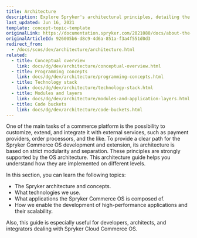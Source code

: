 ```yaml
---
title: Architecture
description: Explore Spryker's architectural principles, detailing the technical foundation for a scalable, modular ecommerce platform tailored to complex digital ecosystems.
last_updated: Jun 16, 2021
template: concept-topic-template
originalLink: https://documentation.spryker.com/2021080/docs/about-the-architecture-guide
originalArticleId: 926005b6-d8c9-4d6a-851a-f3a4f551d0d3
redirect_from:
  - /docs/scos/dev/architecture/architecture.html
related:
  - title: Conceptual overview
    link: docs/dg/dev/architecture/conceptual-overview.html
  - title: Programming concepts
    link: docs/dg/dev/architecture/programming-concepts.html
  - title: Technology stack
    link: docs/dg/dev/architecture/technology-stack.html
  - title: Modules and layers
    link: docs/dg/dev/architecture/modules-and-application-layers.html
  - title: Code buckets
    link: docs/dg/dev/architecture/code-buckets.html
---
```


One of the main tasks of a commerce platform is the possibility to customize, extend, and integrate it with external services, such as payment providers, order processors, and the like. To provide a clear path for the Spryker Commerce OS development and extension, its architecture is based on strict modularity and separation. These principles are strongly supported by the OS architecture. This architecture guide helps you understand how they are implemented on different levels.

In this section, you can learn the following topics:

* The Spryker architecture and concepts.
* What technologies we use.
* What applications the Spryker Commerce OS is composed of.
* How we enable the development of high-performance applications and their scalability.

Also, this guide is especially useful for developers, architects, and integrators dealing with Spryker Cloud Commerce OS.
